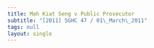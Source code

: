 ```yaml
---
title: Mah Kiat Seng v Public Prosecutor
subtitle: "[2011] SGHC 47 / 01\_March\_2011"
tags: null
layout: single
---
```


